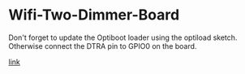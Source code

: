 # Wifi-Two-Dimmer-Board

Don't forget to update the Optiboot loader using the optiload sketch. Otherwise connect the DTRA pin to GPIO0 on the board.

[link](https://github.com/WestfW/OptiLoader)